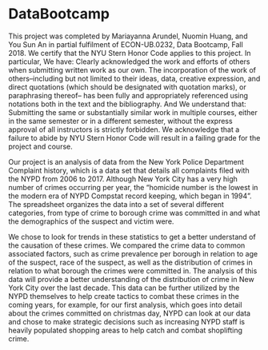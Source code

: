 # DataBootcamp
This project was completed by Mariayanna Arundel, Nuomin Huang, and You Sun An in partial fulfilment of ECON-UB.0232, Data Bootcamp, Fall 2018. We certify that the NYU Stern Honor Code applies to this project. In particular, We have: Clearly acknowledged the work and efforts of others when submitting written work as our own. The incorporation of the work of others–including but not limited to their ideas, data, creative expression, and direct quotations (which should be designated with quotation marks), or paraphrasing thereof– has been fully and appropriately referenced using notations both in the text and the bibliography. And We understand that: Submitting the same or substantially similar work in multiple courses, either in the same semester or in a different semester, without the express approval of all instructors is strictly forbidden. We acknowledge that a failure to abide by NYU Stern Honor Code will result in a failing grade for the project and course.

Our project is an analysis of data from the New York Police Department Complaint history, which is a data set that details all complaints filed with the NYPD from 2006 to 2017. Although New York City has a very high number of crimes occurring per year, the “homicide number is the lowest in the modern era of NYPD Compstat record keeping, which began in 1994”. The spreadsheet organizes the data into a set of several different categories, from type of crime to borough crime was committed in and what the demographics of the suspect and victim were.

We chose to look for trends in these statistics to get a better understand of the causation of these crimes. We compared the crime data to common associated factors, such as crime prevalence per borough in relation to age of the suspect, race of the suspect, as well as the distribution of crimes in relation to what borough the crimes were committed in. The analysis of this data will provide a better understanding of the distribution of crime in New York City over the last decade. This data can be further utilized by the NYPD themselves to help create tactics to combat these crimes in the coming years, for example, for our first analysis, which goes into detail about the crimes committed on christmas day, NYPD can look at our data and chose to make strategic decisions such as increasing NYPD staff is heavily populated shopping areas to help catch and combat shoplifting crime. 



